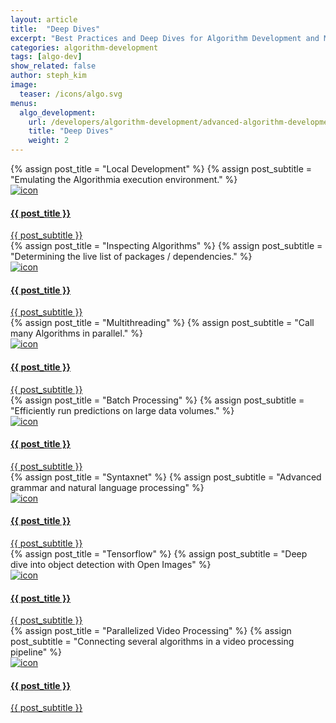 ```yaml
---
layout: article
title:  "Deep Dives"
excerpt: "Best Practices and Deep Dives for Algorithm Development and Model Deployment"
categories: algorithm-development
tags: [algo-dev]
show_related: false
author: steph_kim
image:
  teaser: /icons/algo.svg
menus:
  algo_development:
    url: /developers/algorithm-development/advanced-algorithm-development
    title: "Deep Dives"
    weight: 2
---
```


<div class="syn-mt-16">
  {% assign post_title = "Local Development" %}
  {% assign post_subtitle = "Emulating the Algorithmia execution environment." %}
  <a href="{{site.baseurl}}/algorithm-development/advanced-algorithm-development/local-development"
    title="{{ post_title }}: {{ post_subtitle }}"
    class="syn-card outlined actionable syn-link-no-decoration syn-mb-32">
    <div class="syn-media-object">
      <div class="syn-media-object-image">
        <div class="syn-width-capped-160">
          <img src="{{site.cdnurl}}{{site.baseurl}}/images/post_images/local_development/local_development.png" alt="icon" itemprop="image" class="syn-image-responsive">
        </div>
      </div>
      <div class="syn-media-object-body syn-flex direction-column justify-center">
        <h4 itemprop="name" class="syn-mb-8">{{ post_title }}</h4>
        <div class="syn-body-2 syn-text-secondary syn-mb-0">{{ post_subtitle }}</div>
      </div>
    </div>
  </a>
  {% assign post_title = "Inspecting Algorithms" %}
  {% assign post_subtitle = "Determining the live list of packages / dependencies." %}
  <a href="{{site.baseurl}}/algorithm-development/advanced-algorithm-development/list-packages"
    title="{{ post_title }}: {{ post_subtitle }}"
    class="syn-card outlined actionable syn-link-no-decoration syn-mb-32">
    <div class="syn-media-object">
      <div class="syn-media-object-image">
        <div class="syn-width-capped-160">
          <img src="{{site.cdnurl}}{{site.baseurl}}/images/post_images/list_packages/dependencies.png" alt="icon" itemprop="image" class="syn-image-responsive">
        </div>
      </div>
      <div class="syn-media-object-body syn-flex direction-column justify-center">
        <h4 itemprop="name" class="syn-mb-8">{{ post_title }}</h4>
        <div class="syn-body-2 syn-text-secondary syn-mb-0">{{ post_subtitle }}</div>
      </div>
    </div>
  </a>
  {% assign post_title = "Multithreading" %}
  {% assign post_subtitle = "Call many Algorithms in parallel." %}
  <a href="{{site.baseurl}}/algorithm-development/advanced-algorithm-development/multithreading"
    title="{{ post_title }}: {{ post_subtitle }}"
    class="syn-card outlined actionable syn-link-no-decoration syn-mb-32">
    <div class="syn-media-object">
      <div class="syn-media-object-image">
        <div class="syn-width-capped-160">
          <img src="{{site.cdnurl}}{{site.baseurl}}/images/post_images/multithreading/multithreading.png" alt="icon" itemprop="image" class="syn-image-responsive">
        </div>
      </div>
      <div class="syn-media-object-body syn-flex direction-column justify-center">
        <h4 itemprop="name" class="syn-mb-8">{{ post_title }}</h4>
        <div class="syn-body-2 syn-text-secondary syn-mb-0">{{ post_subtitle }}</div>
      </div>
    </div>
  </a>
  {% assign post_title = "Batch Processing" %}
  {% assign post_subtitle = "Efficiently run predictions on large data volumes." %}
  <a href="{{site.baseurl}}/algorithm-development/advanced-algorithm-development/batch-processing"
    title="{{ post_title }}: {{ post_subtitle }}"
    class="syn-card outlined actionable syn-link-no-decoration syn-mb-32">
    <div class="syn-media-object">
      <div class="syn-media-object-image">
        <div class="syn-width-capped-160">
          <img src="{{site.cdnurl}}{{site.baseurl}}/images/post_images/batch-processing/batch_processing.png" alt="icon" itemprop="image" class="syn-image-responsive">
        </div>
      </div>
      <div class="syn-media-object-body syn-flex direction-column justify-center">
        <h4 itemprop="name" class="syn-mb-8">{{ post_title }}</h4>
        <div class="syn-body-2 syn-text-secondary syn-mb-0">{{ post_subtitle }}</div>
      </div>
    </div>
  </a>
  {% assign post_title = "Syntaxnet" %}
  {% assign post_subtitle = "Advanced grammar and natural language processing" %}
  <a href="https://blog.algorithmia.com/advanced-grammar-and-natural-language-processing-with-syntaxnet/"
    title="{{ post_title }}: {{ post_subtitle }}"
    class="syn-card outlined actionable syn-link-no-decoration syn-mb-32">
    <div class="syn-media-object">
      <div class="syn-media-object-image">
        <div class="syn-width-capped-160">
          <img src="{{site.baseurl}}/images/post_images/syntaxnet/syntaxnet.png" alt="icon" itemprop="image" class="syn-image-responsive">
        </div>
      </div>
      <div class="syn-media-object-body syn-flex direction-column justify-center">
        <h4 itemprop="name" class="syn-mb-8">{{ post_title }}</h4>
        <div class="syn-body-2 syn-text-secondary syn-mb-0">{{ post_subtitle }}</div>
      </div>
    </div>
  </a>
  {% assign post_title = "Tensorflow" %}
  {% assign post_subtitle = "Deep dive into object detection with Open Images" %}
  <a href="https://blog.algorithmia.com/deep-dive-into-object-detection-with-open-images-using-tensorflow/"
    title="{{ post_title }}: {{ post_subtitle }}"
    class="syn-card outlined actionable syn-link-no-decoration syn-mb-32">
    <div class="syn-media-object">
      <div class="syn-media-object-image">
        <div class="syn-width-capped-160">
          <img src="{{site.baseurl}}/images/post_images/tensorflow/open-images.png" alt="icon" itemprop="image" class="syn-image-responsive">
        </div>
      </div>
      <div class="syn-media-object-body syn-flex direction-column justify-center">
        <h4 itemprop="name" class="syn-mb-8">{{ post_title }}</h4>
        <div class="syn-body-2 syn-text-secondary syn-mb-0">{{ post_subtitle }}</div>
      </div>
    </div>
  </a>
  {% assign post_title = "Parallelized Video Processing" %}
  {% assign post_subtitle = "Connecting several algorithms in a video processing pipeline" %}
  <a href="https://blog.algorithmia.com/deep-dive-into-parallelized-video-processing/"
    title="{{ post_title }}: {{ post_subtitle }}"
    class="syn-card outlined actionable syn-link-no-decoration syn-mb-32">
    <div class="syn-media-object">
      <div class="syn-media-object-image">
        <div class="syn-width-capped-160">
          <img src="{{site.baseurl}}/images/post_images/video_processing/parallel-video-processing.png" alt="icon" itemprop="image" class="syn-image-responsive">
        </div>
      </div>
      <div class="syn-media-object-body syn-flex direction-column justify-center">
        <h4 itemprop="name" class="syn-mb-8">{{ post_title }}</h4>
        <div class="syn-body-2 syn-text-secondary syn-mb-0">{{ post_subtitle }}</div>
      </div>
    </div>
  </a>
</div>
